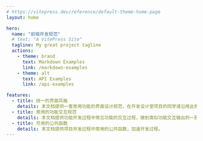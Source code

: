 ```yaml
---
# https://vitepress.dev/reference/default-theme-home-page
layout: home

hero:
  name: "前端开发规范"
  # text: "A VitePress Site"
  tagline: My great project tagline
  actions:
    - theme: brand
      text: Markdown Examples
      link: /markdown-examples
    - theme: alt
      text: API Examples
      link: /api-examples

features:
  - title: 统一的界面风格
    details: 本文档提供一套常用功能的界面设计规范，在开发设计室项目的同学请沿用此规范设计，使我们的界面输出千人一面。
  - title: 常用的功能交互规范
    details: 本文档提供功能开发过程中常见功能的交互过程，做到类似功能交互输出的一致性。
  - title: 可用的公共函数
    details: 本文档提供项目开发过程中常用的公共函数，加速开发过程。
---
```


